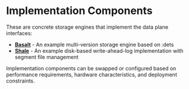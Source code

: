 
# Implementation Components

These are concrete storage engines that implement the data plane interfaces:

- **[Basalt](basalt.md)** - An example multi-version storage engine based on :dets
- **[Shale](shale.md)** - An example disk-based write-ahead-log implementation with segment file management

Implementation components can be swapped or configured based on performance requirements, hardware characteristics, and deployment constraints.
